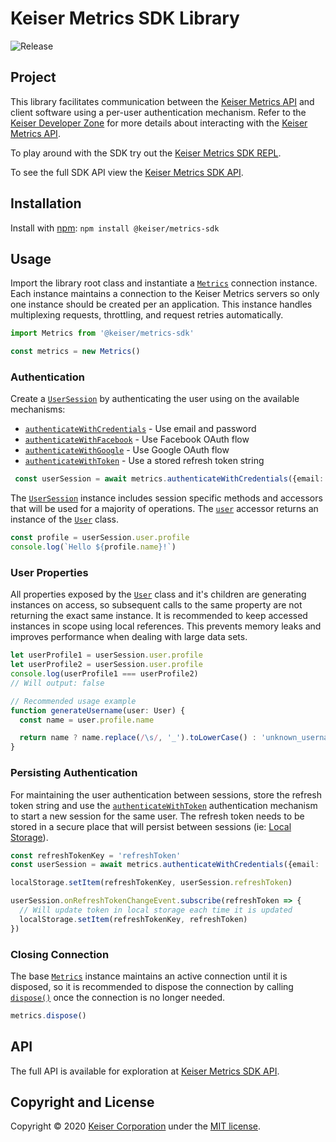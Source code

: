 # Keiser Metrics SDK Library
![Release](https://github.com/KeiserCorp/Keiser.Metrics.SDK/workflows/Release/badge.svg)

## Project
This library facilitates communication between the [Keiser Metrics API](https://metrics.keiser.com) and client software using a per-user authentication mechanism. Refer to the [Keiser Developer Zone](https://dev.keiser.com) for more details about interacting with the [Keiser Metrics API](https://metrics.keiser.com).

To play around with the SDK try out the [Keiser Metrics SDK REPL](https://repl.it/@KeiserDev/Metrics-SDK-Example).

To see the full SDK API view the [Keiser Metrics SDK API](https://keisercorp.github.io/Keiser.Metrics.SDK/).

## Installation
Install with [npm](https://www.npmjs.com/): `npm install @keiser/metrics-sdk`

## Usage
Import the library root class and instantiate a [`Metrics`](https://keisercorp.github.io/Keiser.Metrics.SDK/classes/metrics.html) connection instance. Each instance maintains a connection to the Keiser Metrics servers so only one instance should be created per an application. This instance handles multiplexing requests, throttling, and request retries automatically.

```ts
import Metrics from '@keiser/metrics-sdk'

const metrics = new Metrics()
```

### Authentication

Create a [`UserSession`](https://keisercorp.github.io/Keiser.Metrics.SDK/classes/usersession.html) by authenticating the user using on the available mechanisms:
- [`authenticateWithCredentials`](https://keisercorp.github.io/Keiser.Metrics.SDK/classes/metrics.html#authenticatewithcredentials) - Use email and password
- [`authenticateWithFacebook`](https://keisercorp.github.io/Keiser.Metrics.SDK/classes/metrics.html#authenticateWithFacebook) - Use Facebook OAuth flow
- [`authenticateWithGoogle`](https://keisercorp.github.io/Keiser.Metrics.SDK/classes/metrics.html#authenticateWithGoogle) - Use Google OAuth flow
- [`authenticateWithToken`](https://keisercorp.github.io/Keiser.Metrics.SDK/classes/metrics.html#authenticateWithToken) - Use a stored refresh token string

```ts
 const userSession = await metrics.authenticateWithCredentials({email: 'demo@keiser.com', password: 'password'})
```

The [`UserSession`](https://keisercorp.github.io/Keiser.Metrics.SDK/classes/usersession.html) instance includes session specific methods and accessors that will be used for a majority of operations. The [`user`](https://keisercorp.github.io/Keiser.Metrics.SDK/classes/usersession.html#user) accessor returns an instance of the [`User`](https://keisercorp.github.io/Keiser.Metrics.SDK/classes/user.html) class.

```ts
const profile = userSession.user.profile
console.log(`Hello ${profile.name}!`)
```

### User Properties

All properties exposed by the [`User`](https://keisercorp.github.io/Keiser.Metrics.SDK/classes/user.html) class and it's children are generating instances on access, so subsequent calls to the same property are not returning the exact same instance. It is recommended to keep accessed instances in scope using local references. This prevents memory leaks and improves performance when dealing with large data sets.

```ts
let userProfile1 = userSession.user.profile
let userProfile2 = userSession.user.profile
console.log(userProfile1 === userProfile2)
// Will output: false
```

```ts
// Recommended usage example
function generateUsername(user: User) {
  const name = user.profile.name

  return name ? name.replace(/\s/, '_').toLowerCase() : 'unknown_username'
}
```

### Persisting Authentication

For maintaining the user authentication between sessions, store the refresh token string and use the [`authenticateWithToken`](https://keisercorp.github.io/Keiser.Metrics.SDK/classes/metrics.html#authenticateWithToken) authentication mechanism to start a new session for the same user. The refresh token needs to be stored in a secure place that will persist between sessions (ie: [Local Storage](https://developer.mozilla.org/en-US/docs/Web/API/Window/localStorage)).

```ts
const refreshTokenKey = 'refreshToken'
const userSession = await metrics.authenticateWithCredentials({email: 'demo@keiser.com', password: 'password'})

localStorage.setItem(refreshTokenKey, userSession.refreshToken)

userSession.onRefreshTokenChangeEvent.subscribe(refreshToken => {
  // Will update token in local storage each time it is updated
  localStorage.setItem(refreshTokenKey, refreshToken)
})
```

### Closing Connection

The base [`Metrics`](https://keisercorp.github.io/Keiser.Metrics.SDK/classes/metrics.html) instance maintains an active connection until it is disposed, so it is recommended to dispose the connection by calling [`dispose()`](https://keisercorp.github.io/Keiser.Metrics.SDK/classes/metrics.html#dispose) once the connection is no longer needed.

```ts
metrics.dispose()
```

## API
The full API is available for exploration at [Keiser Metrics SDK API](https://keisercorp.github.io/Keiser.Metrics.SDK/).

## Copyright and License
Copyright © 2020 [Keiser Corporation](http://keiser.com/) under the [MIT license](LICENSE.md).
